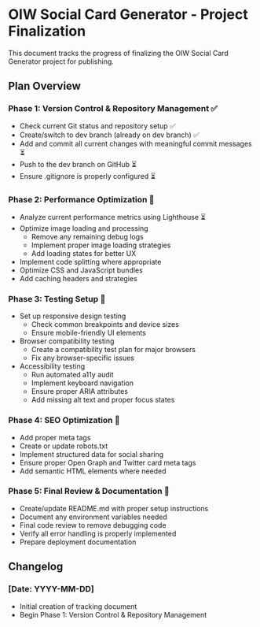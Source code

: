 # OIW Social Card Generator - Project Finalization

This document tracks the progress of finalizing the OIW Social Card Generator project for publishing.

## Plan Overview

### Phase 1: Version Control & Repository Management ✅
- Check current Git status and repository setup ✅
- Create/switch to dev branch (already on dev branch) ✅
- Add and commit all current changes with meaningful commit messages ⏳
- Push to the dev branch on GitHub ⏳
- Ensure .gitignore is properly configured ⏳

### Phase 2: Performance Optimization 🔄
- Analyze current performance metrics using Lighthouse ⏳
- Optimize image loading and processing
  - Remove any remaining debug logs
  - Implement proper image loading strategies
  - Add loading states for better UX
- Implement code splitting where appropriate
- Optimize CSS and JavaScript bundles
- Add caching headers and strategies

### Phase 3: Testing Setup 🔄
- Set up responsive design testing
  - Check common breakpoints and device sizes
  - Ensure mobile-friendly UI elements
- Browser compatibility testing
  - Create a compatibility test plan for major browsers
  - Fix any browser-specific issues
- Accessibility testing
  - Run automated a11y audit
  - Implement keyboard navigation
  - Ensure proper ARIA attributes
  - Add missing alt text and proper focus states

### Phase 4: SEO Optimization 🔄
- Add proper meta tags
- Create or update robots.txt
- Implement structured data for social sharing
- Ensure proper Open Graph and Twitter card meta tags
- Add semantic HTML elements where needed

### Phase 5: Final Review & Documentation 🔄
- Create/update README.md with proper setup instructions
- Document any environment variables needed
- Final code review to remove debugging code
- Verify all error handling is properly implemented
- Prepare deployment documentation

## Changelog

### [Date: YYYY-MM-DD]
- Initial creation of tracking document
- Begin Phase 1: Version Control & Repository Management 